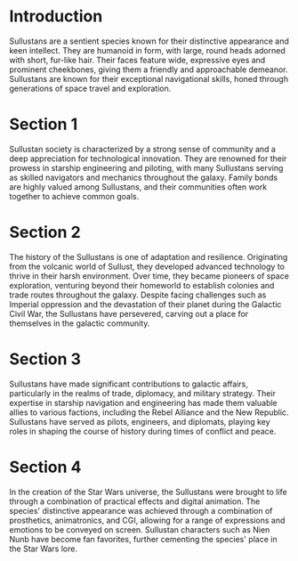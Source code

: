 # Introduction
Sullustans are a sentient species known for their distinctive appearance and keen intellect.
They are humanoid in form, with large, round heads adorned with short, fur-like hair.
Their faces feature wide, expressive eyes and prominent cheekbones, giving them a friendly and approachable demeanor.
Sullustans are known for their exceptional navigational skills, honed through generations of space travel and exploration.

# Section 1
Sullustan society is characterized by a strong sense of community and a deep appreciation for technological innovation.
They are renowned for their prowess in starship engineering and piloting, with many Sullustans serving as skilled navigators and mechanics throughout the galaxy.
Family bonds are highly valued among Sullustans, and their communities often work together to achieve common goals.



# Section 2
The history of the Sullustans is one of adaptation and resilience.
Originating from the volcanic world of Sullust, they developed advanced technology to thrive in their harsh environment.
Over time, they became pioneers of space exploration, venturing beyond their homeworld to establish colonies and trade routes throughout the galaxy.
Despite facing challenges such as Imperial oppression and the devastation of their planet during the Galactic Civil War, the Sullustans have persevered, carving out a place for themselves in the galactic community.



# Section 3
Sullustans have made significant contributions to galactic affairs, particularly in the realms of trade, diplomacy, and military strategy.
Their expertise in starship navigation and engineering has made them valuable allies to various factions, including the Rebel Alliance and the New Republic.
Sullustans have served as pilots, engineers, and diplomats, playing key roles in shaping the course of history during times of conflict and peace.



# Section 4
In the creation of the Star Wars universe, the Sullustans were brought to life through a combination of practical effects and digital animation.
The species' distinctive appearance was achieved through a combination of prosthetics, animatronics, and CGI, allowing for a range of expressions and emotions to be conveyed on screen.
Sullustan characters such as Nien Nunb have become fan favorites, further cementing the species' place in the Star Wars lore.